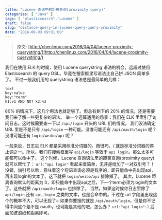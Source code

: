 ```yaml
---
title: "Lucene 查询中的距离查询(proximity query)"
categories: [ "Java" ]
tags: [ "elasticsearch","Lucene" ]
draft: false
slug: "distance-query-in-lucene-query-query-proximity"
date: "2016-06-03 09:01:00"
---
```


> 原文: [http://chenlinux.com/2016/04/04/lucene-proximity-querystring/](http://chenlinux.com/2016/04/04/lucene-proximity-querystring/)

我们在使用 ELK 的时候，使用 Lucene querystring 语法的机会，远超过使用 Elasticsearch 的 query DSL。毕竟在搜索框里写语法比自己拼 JSON 简单多了。
不过一般我们用的 querystring 语法总是最简单的几样：
```
text
key:value
key:"term"
k1:v1 AND NOT k2:v2
```
80% 的情况下，这几个用法也就足够了。但总有剩下的 20% 的情况，还是需要我们来了解一些更复杂的语法。
举一个还算通用的场景：我们在 ELK 里索引了访问日志。这时候需要查一下以 `/api/login` 开头的 URL 们的情况。
我们没法确定 URL 里是不是只有 `/api/login` 一种可能。没准可能还有 `/api/oauth/login` 呢？没准可能还有 `login/weibo/api` 呢？


<!--more-->


一般来说，日志进 ELK 都是采用标准分词器的。而很巧，/ 就是标准分词器的停止词之一。所以，我们在搜索框里写 `api/login` 等效于 `api login`。那么太多可能都可以命中了。
这个时候，Lucene 查询语法里的距离查询(proximity query)就可以帮忙了：
`url:"api login"`
看起来很简单，无非是给加了一对双引号？！
没错，加引号以后，意味着这个短语查询必须是有序的，即只能命中先出现api，再出现login的文本了。这下就把 `login/weibo/api` 排除掉了。
其次，Lucene 距离查询默认的距离为 0，即只能命中出现api之后，下一个term必须为login的文本了。这些就把 `/api/oauth/login` 也排除了。
当然，如果这时候你日志里除了 `api/login` 还有 `api,login` 之类的文本，也是会命中的。不过在 url 字段里出现这个的概率不大，可以无视了~
如果你要搜的就是 `/api/oauth/login`，但是你不记得中间这个是不是 oauth，也可能是其他的吧，怎么办？
`url:"api login"~1`
后面加波浪线和距离即可。